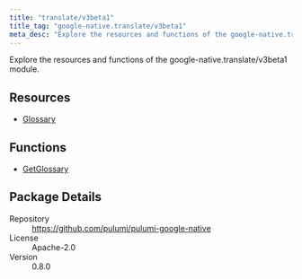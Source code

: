 ```yaml
---
title: "translate/v3beta1"
title_tag: "google-native.translate/v3beta1"
meta_desc: "Explore the resources and functions of the google-native.translate/v3beta1 module."
---
```


<!-- WARNING: this file was generated by Pulumi Docs Generator. -->
<!-- Do not edit by hand unless you're certain you know what you are doing! -->

Explore the resources and functions of the google-native.translate/v3beta1 module.

<h2 id="resources">Resources</h2>
<ul class="api">
    <li><a href="glossary" title="Glossary"><span class="symbol resource"></span>Glossary</a></li>
</ul>

<h2 id="functions">Functions</h2>
<ul class="api">
    <li><a href="getglossary" title="GetGlossary"><span class="symbol function"></span>GetGlossary</a></li>
</ul>

<h2 id="package-details">Package Details</h2>
<dl class="package-details">
	<dt>Repository</dt>
	<dd><a href="https://github.com/pulumi/pulumi-google-native">https://github.com/pulumi/pulumi-google-native</a></dd>
	<dt>License</dt>
	<dd>Apache-2.0</dd>
	<dt>Version</dt>
	<dd>0.8.0</dd>
</dl>

